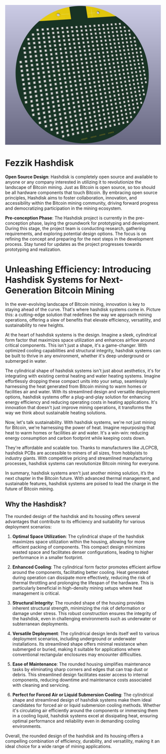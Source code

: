 ![fezzik hashdisk 624](https://github.com/BeeEvolved/fezzik/blob/main/images/fezzik.jpg)

# Fezzik Hashdisk

**Open Source Design**: Hashdisk is completely open source and available to anyone or any company interested in utilizing it to revolutionize the landscape of Bitcoin mining. Just as Bitcoin is open source, so too should be all hardware components that touch Bitcoin. By embracing open source principles, Hashdisk aims to foster collaboration, innovation, and accessibility within the Bitcoin mining community, driving forward progress and democratizing participation in the mining ecosystem.

**Pre-conception Phase**: The Hashdisk project is currently in the pre-conception phase, laying the groundwork for prototyping and development. During this stage, the project team is conducting research, gathering requirements, and exploring potential design options. The focus is on refining the concept and preparing for the next steps in the development process. Stay tuned for updates as the project progresses towards prototyping and realization.

# Unleashing Efficiency: Introducing Hashdisk Systems for Next-Generation Bitcoin Mining

In the ever-evolving landscape of Bitcoin mining, innovation is key to staying ahead of the curve. That's where hashdisk systems come in. Picture this: a cutting-edge solution that redefines the way we approach mining operations, offering a slew of benefits that elevate efficiency, versatility, and sustainability to new heights.

At the heart of hashdisk systems is the design. Imagine a sleek, cylindrical form factor that maximizes space utilization and enhances airflow around critical components. This isn't just a shape, it's a game-changer. With optimized cooling capabilities and structural integrity, hashdisk systems can be built to thrive in any environment, whether it's deep underground or submerged in water.

The cylindrical shape of hashdisk systems isn't just about aesthetics, it's for integrating with existing central heating and water heating systems. Imagine effortlessly dropping these compact units into your setup, seamlessly harnessing the heat generated from Bitcoin mining to warm homes or facilities air and water. With its streamlined design and versatile deployment options, hashdisk systems offer a plug-and-play solution for enhancing energy efficiency and reducing operating costs in heating applications. It's innovation that doesn't just improve mining operations, it transforms the way we think about sustainable heating solutions.

Now, let's talk sustainability. With hashdisk systems, we're not just mining for Bitcoin, we're harnessing the power of heat. Imagine repurposing that heat to warm homes or facilities air and water. It's a win-win: reducing energy consumption and carbon footprint while keeping costs down.

They're affordable and scalable too. Thanks to manufacturers like JLCPCB, hashdisk PCBs are accessible to miners of all sizes, from hobbyists to industry giants. With competitive pricing and streamlined manufacturing processes, hashdisk systems can revolutionize Bitcoin mining for everyone.

In summary, hashdisk systems aren't just another mining solution, it’s the next chapter in the Bitcoin future. With advanced thermal management, and sustainable features, hashdisk systems are poised to lead the charge in the future of Bitcoin mining.

## Why the Hashdisk?

The rounded design of the hashdisk and its housing offers several advantages that contribute to its efficiency and suitability for various deployment scenarios:

1. **Optimal Space Utilization**: The cylindrical shape of the hashdisk maximizes space utilization within the housing, allowing for more efficient packing of components. This compact design minimizes wasted space and facilitates denser configurations, leading to higher performance in a smaller footprint.

2. **Enhanced Cooling**: The cylindrical form factor promotes efficient airflow around the components, facilitating better cooling. Heat generated during operation can dissipate more effectively, reducing the risk of thermal throttling and prolonging the lifespan of the hardware. This is particularly beneficial in high-density mining setups where heat management is critical.

3. **Structural Integrity**: The rounded shape of the housing provides inherent structural strength, minimizing the risk of deformation or damage under stress. This robust construction ensures the integrity of the hashdisk, even in challenging environments such as underwater or subterranean deployments.

4. **Versatile Deployment**: The cylindrical design lends itself well to various deployment scenarios, including underground or underwater installations. Its streamlined shape offers minimal resistance when submerged or buried, making it suitable for applications where conventional rectangular enclosures may encounter difficulties.

5. **Ease of Maintenance**: The rounded housing simplifies maintenance tasks by eliminating sharp corners and edges that can trap dust or debris. This streamlined design facilitates easier access to internal components, reducing downtime and maintenance costs associated with cleaning and servicing.

6. **Perfect for Forced Air or Liquid Submersion Cooling**: The cylindrical shape and streamlined design of hashdisk systems make them ideal candidates for forced air or liquid submersion cooling methods. Whether it's circulating air efficiently around the components or immersing them in a cooling liquid, hashdisk systems excel at dissipating heat, ensuring optimal performance and reliability even in demanding cooling environments.


Overall, the rounded design of the hashdisk and its housing offers a compelling combination of efficiency, durability, and versatility, making it an ideal choice for a wide range of mining applications.
